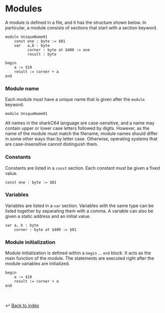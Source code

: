 # Modules

A module is defined in a file, and it has the structure shown below.
In particular, a module consists of sections that start with a section keyword.
```
module UniqueName01
    const one : byte := $01
    var   a,b : byte
          corner : byte at $400 := one
          result : byte
         
begin
    a := $10
    result := corner + a
end
```

### Module name
Each module must have a unique name that is given after the `module` keyword.
```
module UniqueName01
```

All names in the sharkC64 language are case-sensitive, and a name may contain upper or
lower case letters followed by digits. However, as the name of the module must match 
the filename, module names should differ in some other ways than by letter case.
Otherwise, operating systems that are case-insensitive cannot distinguish them.

### Constants
Constants are listed in a `const` section. Each constant must be given a 
fixed value.
```
const one : byte := $01
```

### Variables
Variables are listed in a `var` section. Variables with the same type can
be listed together by separating them with a comma.
A variable can also be given a static address and an initial value.
```
var a, b : byte
    corner : byte at $400 := $01
```

### Module initialization
Module initialization is defined within a `begin` ... `end` block.
It acts as the main function of the module. The statements are executed 
right after the module variables are initialized.
```
begin
    a := $10
    result := corner + a
end
```

<br /><br />
:leftwards_arrow_with_hook: [Back to index](../../index.md)